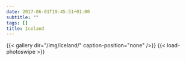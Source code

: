 ```yaml
---
date: 2017-06-01T19:45:51+01:00
subtitle: ""
tags: []
title: Iceland
---
```


{{< gallery dir="/img/iceland/" caption-position="none" />}}
{{< load-photoswipe >}}
